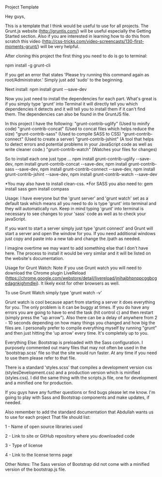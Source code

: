 Project Template

Hey guys,

This is a template that I think would be useful to use for all projects.
The Grunt.js website (http://gruntjs.com/) will be useful especially the Getting Started section. Also if you are interested in learning
how to do this from scratch this video (http://css-tricks.com/video-screencasts/130-first-moments-grunt/) will be very helpful.

After cloning this project the first thing you need to do is go to terminal:

npm install -g grunt-cli

If you get an error that states 'Please try running this command again as root/Administrator.'
Simply just add 'sudo' to the beginning.

Next install:
npm install grunt --save-dev

Now you just need to install the dependencies for each part. What's great is if you simply type 'grunt' into Terminal it will directly tell you which
dependencies it detects and it will tell you to install them if it can't find them. The dependencies can also be found in the GruntJS file.

In this project I have the following:
"grunt-contrib-uglify" (Used to minify code)
"grunt-contrib-concat" (Used to concat files which helps reduce the size)
"grunt-contrib-sass" (Used to compile SASS to CSS)
"grunt-contrib-connect" (Used to create a server)
"grunt-contrib-jshint" (A tool that helps to detect errors and potential problems in your JavaScript code as well as write cleaner code.)
"grunt-contrib-watch" (Watches your files for changes)


So to install each one just type ...
npm install grunt-contrib-uglify --save-dev,
npm install grunt-contrib-concat --save-dev,
npm install grunt-contrib-sass --save-dev,
npm install grunt-contrib-connect --save-dev,
npm install grunt-contrib-jshint --save-dev,
npm install grunt-contrib-watch --save-dev


*You may also have to install clean-css.
*For SASS you also need to:
gem install sass
gem install compass

Usage:
I have everyone but the 'grunt server' and 'grunt watch' set as a default task which means all you need to do is type 'grunt' into terminal and they will automatically run.
Keep in mind typing 'grunt' into terminal is necessary to see changes to your 'sass' code as well as to check your javaScript.

If you want to start a server simply just type 'grunt connect' and Grunt will start a server and open the window for you. If you need additional windows
just copy and paste into a new tab and change the /path as needed.

I imagine overtime we may want to add something else that I don't have here. The process to install it would be very similar and it will be listed
on the website's documentation.

Usage for Grunt Watch:
Note if you use Grunt watch you will need to download the Chrome plugin LiveReload (https://chrome.google.com/webstore/detail/livereload/jnihajbhpnppcggbcgedagnkighmdlei).
It likely exist for other browsers as well.

To use Grunt Watch simply type 'grunt watch -v'

Grunt watch is cool because apart from starting a server it does everything for you. The only problem is it can be buggy at times.
If you do have any errors you are going to have to end the task (hit control c) and then restart (simply press the "up arrow"). Also there can be a delay of anywhere from
2 - 10 seconds depending on how many things you changed and how big the files are.
I personally prefer to compile everything myself by running "grunt" and then just hitting the 'up arrow' every time. It's completely up to you.

Everything Else:
Bootstrap is preloaded with the Sass configuration. I purposely commented out many files that may not often be used in the 'bootstrap.scss' file
so that the site would run faster. At any time if you need to use them please refer to that file.

There is a standard 'styles.scss' that compiles a development version css (stylesDevelopment.css) and a production version which is minified (styles.css).
I did the same thing with the scripts.js file, one for development and a minified one for production.

If you guys have any further questions or find bugs please let me know. I'm going to play with Sass and Bootstrap components and make updates, if needed.



Also remember to add the standard documentation that Abdullah wants us to use for each project
That file should list:

1 - Name of open source libraries used

2 - Link to site or GitHub repository where you downloaded code

3 - Type of license

4 - Link to the license terms page

Other Notes:
The Sass version of Bootstrap did not come with a minified version of the bootstrap.js file.